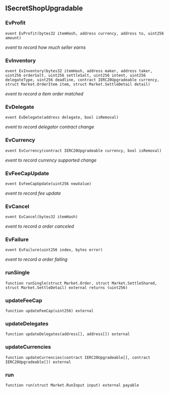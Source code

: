 ## ISecretShopUpgradable

### EvProfit

```solidity
event EvProfit(bytes32 itemHash, address currency, address to, uint256 amount)
```

_event to record how much seller earns_

### EvInventory

```solidity
event EvInventory(bytes32 itemHash, address maker, address taker, uint256 orderSalt, uint256 settleSalt, uint256 intent, uint256 delegateType, uint256 deadline, contract IERC20Upgradeable currency, struct Market.OrderItem item, struct Market.SettleDetail detail)
```

_event to record a item order matched_

### EvDelegate

```solidity
event EvDelegate(address delegate, bool isRemoval)
```

_event to record delegator contract change_

### EvCurrency

```solidity
event EvCurrency(contract IERC20Upgradeable currency, bool isRemoval)
```

_event to record currency supported change_

### EvFeeCapUpdate

```solidity
event EvFeeCapUpdate(uint256 newValue)
```

_event to record fee update_

### EvCancel

```solidity
event EvCancel(bytes32 itemHash)
```

_event to record a order canceled_

### EvFailure

```solidity
event EvFailure(uint256 index, bytes error)
```

_event to record a order failing_

### runSingle

```solidity
function runSingle(struct Market.Order, struct Market.SettleShared, struct Market.SettleDetail) external returns (uint256)
```

### updateFeeCap

```solidity
function updateFeeCap(uint256) external
```

### updateDelegates

```solidity
function updateDelegates(address[], address[]) external
```

### updateCurrencies

```solidity
function updateCurrencies(contract IERC20Upgradeable[], contract IERC20Upgradeable[]) external
```

### run

```solidity
function run(struct Market.RunInput input) external payable
```

